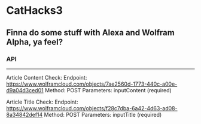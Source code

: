 # CatHacks3

## Finna do some stuff with Alexa and Wolfram Alpha, ya feel?

### API
----------------------------------------------------------------
Article Content Check:
Endpoint: https://www.wolframcloud.com/objects/7ae2560d-1773-440c-a00e-d9a04d3ced01
Method: POST
Parameters: inputContent (required)

Article Title Check:
Endpoint: https://www.wolframcloud.com/objects/f28c7dba-6a42-4d63-ad08-8a34842def14
Method: POST
Parameters: inputTitle (required)
